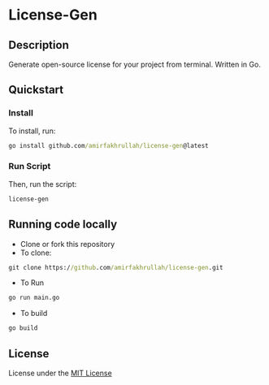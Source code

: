 # License-Gen

## Description

Generate open-source license for your project from terminal. Written in Go.

## Quickstart

### Install

To install, run:

```cmd
go install github.com/amirfakhrullah/license-gen@latest
```

### Run Script

Then, run the script:

```cmd
license-gen
```

## Running code locally

- Clone or fork this repository
- To clone:

```cmd
git clone https://github.com/amirfakhrullah/license-gen.git
```

- To Run

```cmd
go run main.go
```

- To build

```cmd
go build
```

## License

License under the [MIT License](./LICENSE)